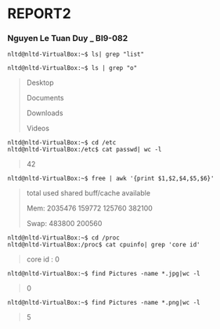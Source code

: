 # REPORT2

### Nguyen Le Tuan Duy _ BI9-082


    nltd@nltd-VirtualBox:~$ ls| grep "list"

    nltd@nltd-VirtualBox:~$ ls | grep "o"

>Desktop
>
>Documents
>
>Downloads
>
>Videos

    nltd@nltd-VirtualBox:~$ cd /etc
    nltd@nltd-VirtualBox:/etc$ cat passwd| wc -l

>42

    nltd@nltd-VirtualBox:~$ free | awk '{print $1,$2,$4,$5,$6}'

>total used shared buff/cache available
>
>Mem: 2035476 159772 125760 382100
>
>Swap: 483800 200560 

    nltd@nltd-VirtualBox:~$ cd /proc
    nltd@nltd-VirtualBox:/proc$ cat cpuinfo| grep 'core id'

>core id		: 0

    nltd@nltd-VirtualBox:~$ find Pictures -name *.jpg|wc -l

>0

    nltd@nltd-VirtualBox:~$ find Pictures -name *.png|wc -l

>5

